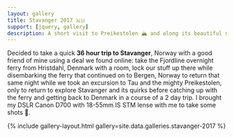 ```yaml
---
layout: gallery
title: Stavanger 2017 🇳🇴
support: [jquery, gallery]
description: A short visit to Preikestolen 🏔 and along its beautiful scenery
---
```


Decided to take a quick **36 hour trip to Stavanger**, Norway with a good friend of mine using a deal we found online: take the Fjordline overnight ferry from Hristdahl, Denmark with a room, lock our stuff up there while disembarking the ferry that continued on to Bergen, Norway to return that same night while we took an excursion to Tau and the mighty Preikestolen, only to return to explore Stavanger and its quirks before catching up with the ferry and getting back to Denmark in a course of a 2 day trip. I brought my DSLR Canon D700 with 18-55mm IS STM lense with me to take some shots 📸.

{% include gallery-layout.html gallery=site.data.galleries.stavanger-2017 %}